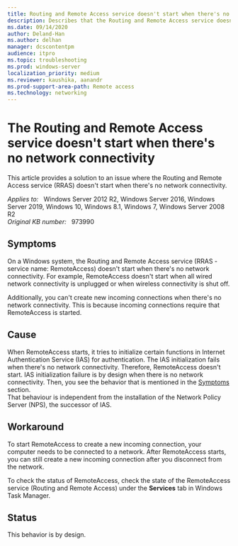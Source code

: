 ```yaml
---
title: Routing and Remote Access service doesn't start when there's no network connectivity
description: Describes that the Routing and Remote Access service doesn't start if there's no network connectivity.
ms.date: 09/14/2020
author: Deland-Han 
ms.author: delhan
manager: dcscontentpm
audience: itpro
ms.topic: troubleshooting
ms.prod: windows-server
localization_priority: medium
ms.reviewer: kaushika, aanandr
ms.prod-support-area-path: Remote access
ms.technology: networking
---
```

# The Routing and Remote Access service doesn't start when there's no network connectivity

This article provides a solution to an issue where the Routing and Remote Access service (RRAS) doesn't start when there's no network connectivity.

_Applies to:_ &nbsp; Windows Server 2012 R2, Windows Server 2016, Windows Server 2019, Windows 10, Windows 8.1, Windows 7, Windows Server 2008 R2   
_Original KB number:_ &nbsp; 973990

## Symptoms

On a Windows system, the Routing and Remote Access service (RRAS - service name: RemoteAccess) doesn't start when there's no network connectivity. For example, RemoteAccess doesn't start when all wired network connectivity is unplugged or when wireless connectivity is shut off.

Additionally, you can't create new incoming connections when there's no network connectivity. This is because incoming connections require that RemoteAccess is started.

## Cause

When RemoteAccess starts, it tries to initialize certain functions in Internet Authentication Service (IAS) for authentication. The IAS initialization fails when there's no network connectivity. Therefore, RemoteAccess doesn't start. IAS initialization failure is by design when there is no network connectivity. Then, you see the behavior that is mentioned in the [Symptoms](#symptoms) section.  
That behaviour is independent from the installation of the Network Policy Server (NPS), the successor of IAS.

## Workaround

To start RemoteAccess to create a new incoming connection, your computer needs to be connected to a network. After RemoteAccess starts, you can still create a new incoming connection after you disconnect from the network.

To check the status of RemoteAccess, check the state of the RemoteAccess service (Routing and Remote Access) under the **Services** tab in Windows Task Manager.

## Status

This behavior is by design.
